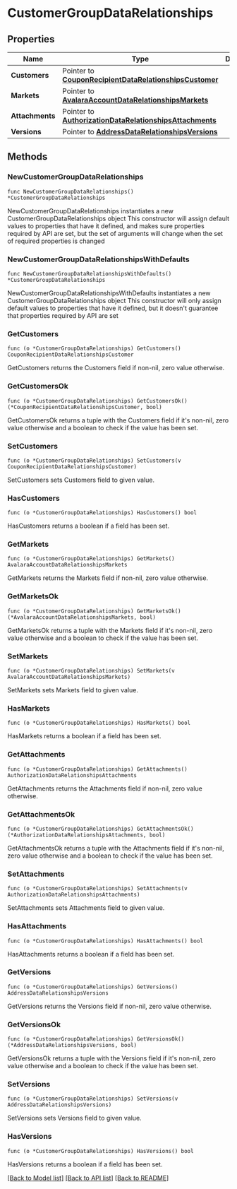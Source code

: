 # CustomerGroupDataRelationships

## Properties

Name | Type | Description | Notes
------------ | ------------- | ------------- | -------------
**Customers** | Pointer to [**CouponRecipientDataRelationshipsCustomer**](CouponRecipientDataRelationshipsCustomer.md) |  | [optional] 
**Markets** | Pointer to [**AvalaraAccountDataRelationshipsMarkets**](AvalaraAccountDataRelationshipsMarkets.md) |  | [optional] 
**Attachments** | Pointer to [**AuthorizationDataRelationshipsAttachments**](AuthorizationDataRelationshipsAttachments.md) |  | [optional] 
**Versions** | Pointer to [**AddressDataRelationshipsVersions**](AddressDataRelationshipsVersions.md) |  | [optional] 

## Methods

### NewCustomerGroupDataRelationships

`func NewCustomerGroupDataRelationships() *CustomerGroupDataRelationships`

NewCustomerGroupDataRelationships instantiates a new CustomerGroupDataRelationships object
This constructor will assign default values to properties that have it defined,
and makes sure properties required by API are set, but the set of arguments
will change when the set of required properties is changed

### NewCustomerGroupDataRelationshipsWithDefaults

`func NewCustomerGroupDataRelationshipsWithDefaults() *CustomerGroupDataRelationships`

NewCustomerGroupDataRelationshipsWithDefaults instantiates a new CustomerGroupDataRelationships object
This constructor will only assign default values to properties that have it defined,
but it doesn't guarantee that properties required by API are set

### GetCustomers

`func (o *CustomerGroupDataRelationships) GetCustomers() CouponRecipientDataRelationshipsCustomer`

GetCustomers returns the Customers field if non-nil, zero value otherwise.

### GetCustomersOk

`func (o *CustomerGroupDataRelationships) GetCustomersOk() (*CouponRecipientDataRelationshipsCustomer, bool)`

GetCustomersOk returns a tuple with the Customers field if it's non-nil, zero value otherwise
and a boolean to check if the value has been set.

### SetCustomers

`func (o *CustomerGroupDataRelationships) SetCustomers(v CouponRecipientDataRelationshipsCustomer)`

SetCustomers sets Customers field to given value.

### HasCustomers

`func (o *CustomerGroupDataRelationships) HasCustomers() bool`

HasCustomers returns a boolean if a field has been set.

### GetMarkets

`func (o *CustomerGroupDataRelationships) GetMarkets() AvalaraAccountDataRelationshipsMarkets`

GetMarkets returns the Markets field if non-nil, zero value otherwise.

### GetMarketsOk

`func (o *CustomerGroupDataRelationships) GetMarketsOk() (*AvalaraAccountDataRelationshipsMarkets, bool)`

GetMarketsOk returns a tuple with the Markets field if it's non-nil, zero value otherwise
and a boolean to check if the value has been set.

### SetMarkets

`func (o *CustomerGroupDataRelationships) SetMarkets(v AvalaraAccountDataRelationshipsMarkets)`

SetMarkets sets Markets field to given value.

### HasMarkets

`func (o *CustomerGroupDataRelationships) HasMarkets() bool`

HasMarkets returns a boolean if a field has been set.

### GetAttachments

`func (o *CustomerGroupDataRelationships) GetAttachments() AuthorizationDataRelationshipsAttachments`

GetAttachments returns the Attachments field if non-nil, zero value otherwise.

### GetAttachmentsOk

`func (o *CustomerGroupDataRelationships) GetAttachmentsOk() (*AuthorizationDataRelationshipsAttachments, bool)`

GetAttachmentsOk returns a tuple with the Attachments field if it's non-nil, zero value otherwise
and a boolean to check if the value has been set.

### SetAttachments

`func (o *CustomerGroupDataRelationships) SetAttachments(v AuthorizationDataRelationshipsAttachments)`

SetAttachments sets Attachments field to given value.

### HasAttachments

`func (o *CustomerGroupDataRelationships) HasAttachments() bool`

HasAttachments returns a boolean if a field has been set.

### GetVersions

`func (o *CustomerGroupDataRelationships) GetVersions() AddressDataRelationshipsVersions`

GetVersions returns the Versions field if non-nil, zero value otherwise.

### GetVersionsOk

`func (o *CustomerGroupDataRelationships) GetVersionsOk() (*AddressDataRelationshipsVersions, bool)`

GetVersionsOk returns a tuple with the Versions field if it's non-nil, zero value otherwise
and a boolean to check if the value has been set.

### SetVersions

`func (o *CustomerGroupDataRelationships) SetVersions(v AddressDataRelationshipsVersions)`

SetVersions sets Versions field to given value.

### HasVersions

`func (o *CustomerGroupDataRelationships) HasVersions() bool`

HasVersions returns a boolean if a field has been set.


[[Back to Model list]](../README.md#documentation-for-models) [[Back to API list]](../README.md#documentation-for-api-endpoints) [[Back to README]](../README.md)


